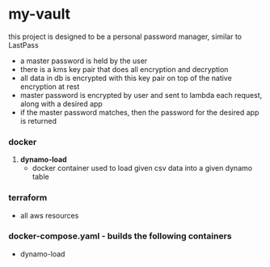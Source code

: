 # my-vault
this project is designed to be a personal password manager, similar to LastPass

- a master password is held by the user
- there is a kms key pair that does all encryption and decryption
- all data in db is encrypted with this key pair on top of the native encryption at rest
- master password is encrypted by user and sent to lambda each request, along with a desired app
- if the master password matches, then the password for the desired app is returned

### docker

1. **dynamo-load**
   - docker container used to load given csv data into a given dynamo table

### terraform
- all aws resources

### docker-compose.yaml - builds the following containers

- dynamo-load

